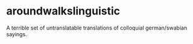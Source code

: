 # aroundwalkslinguistic
A terrible set of untranslatable translations of colloquial german/swabian sayings.
